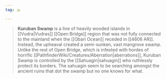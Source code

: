 ```yaml
---
tag: 🌫️

---
```

> **Kuruban Swamp** is a line of heavily wooded islands in [[Vudra|Vudras]] [[Open Bridge]] region that was not fully connected to the mainland when the [[Obari Ocean]] receded in [[4606 AR]]. Instead, the upheaval created a semi-sunken, vast mangrove swamp. Unlike the rest of Open Bridge, which is infested with hordes of horrific [[PathfinderWiki/Creatures/Aberration|aberrations]], Kuruban Swamp is controlled by the [[Sahuagin|sahuagin]] who ruthlessly protect its borders. The sahuagin seem to be searching amongst the ancient ruins that dot the swamp but no one knows for what.








